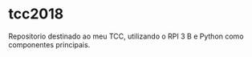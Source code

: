 # tcc2018
Repositorio destinado ao meu TCC, utilizando o RPI 3 B e Python como componentes principais. 
